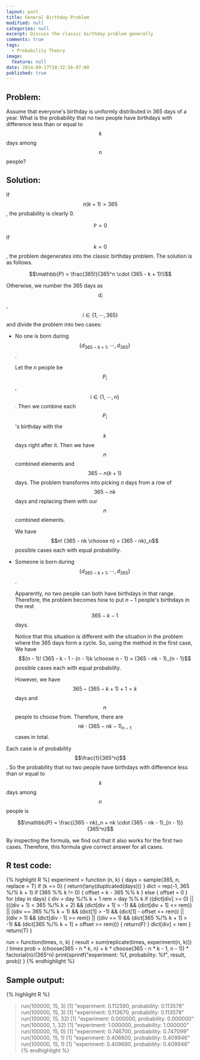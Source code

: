 ```yaml
---
layout: post
title: General Birthday Problem
modified: null
categories: null
excerpt: Discuss the classic birthday problem generally
comments: true
tags:
  - Probability Theory
image:
  feature: null
date: 2014-09-17T10:32:56-07:00
published: true
---
```


## Problem:

Assume that everyone's birthday is uniformly distributed in 365 days of a year. What is the probability that no two people have birthdays with difference less than or equal to $$k$$ days among $$n$$ people?

## Solution:

If $$n(k + 1) > 365$$, the probability is clearly 0.

$$\mathbb{P} = 0$$

If $$k = 0$$, the problem degenerates into the classic birthday problem. The solution is as follows.

$$\mathbb{P} = \frac{365!}{365^n \cdot (365 - k + 1)!}$$

Otherwise, we number the 365 days as $$d_i$$, $$i \in \{1, \cdots, 365\}$$ and divide the problem into two cases:

+ No one is born during $$\{d_{365-k+1}, \cdots, d_{365}\}$$.

    Let the $n$ people be $$P_i$$, $$i \in \{1, \cdots, n\}$$. Then we combine each $$P_i$$'s  birthday with the $$k$$ days right after it. Then we have $$n$$ combined elements and $$365 - n(k + 1)$$ days. The problem transforms into picking $n$ days from a row of $$365 - nk$$ days and replacing them with our $$n$$ combined elements.

    We have $$n! {365 - nk \choose n} = (365 - nk)_n$$ possible cases each with equal probability.

+ Someone is born during $$\{d_{365 - k + 1}, \cdots, d_{365}\}$$.

    Apparently, no two people can both have birthdays in that range. Therefore, the problem becomes how to put $n - 1$ people's birthdays in the rest $$365 - k - 1$$ days.

    Notice that this situation is different with the situation in the problem where the 365 days form a cycle. So, using the method in the first case, We have $$(n - 1)! {365 - k - 1 - (n - 1)k \choose n - 1} = (365 - nk - 1)_{n - 1}$$ possible cases each with equal probability.

    However, we have $$365 - (365 - k + 1) + 1 = k$$ days and $$n$$ people to choose from. Therefore, there are $$nk \cdot (365 - nk - 1)_{n - 1}$$ cases in total.

Each case is of probability $$\frac{1}{365^n}$$. So the probability that no two people have birthdays with difference less than or equal to $$k$$ days among $$n$$ people is

$$\mathbb{P} = \frac{(365 - nk)_n + nk \cdot (365 - nk - 1)_{n - 1}}{365^n}$$

By inspecting the formula, we find out that it also works for the first two cases. Therefore, this formula give correct answer for all cases.


## R test code:

{% highlight R %}
experiment = function (n, k) {
    days = sample(365, n, replace = T)
    if (k == 0) {
        return(!any(duplicated(days)))
    }
    dict = rep(-1, 365 %/% k + 1)
    if (365 %% k != 0) {
        offset = k - 365 %% k
    } else {
        offset = 0
    }
    for (day in days) {
        div = day %/% k + 1
        rem = day %% k
        if ((dict[div] >= 0) ||
            (((div + 1) < 365 %/% k + 2) && (dict[div + 1] > -1) && (dict[div + 1] <= rem)) ||
            ((div == 365 %/% k + 1) && (dict[1] > -1) && (dict[1] - offset <= rem)) ||
            ((div > 1) && (dict[div - 1] >= rem)) ||
            ((div == 1) && (dict[365 %/% k + 1] > -1) && (dict[365 %/% k + 1] + offset >= rem))) {
            return(F)
        }
        dict[div] = rem
    }
    return(T)
}

run = function(times, n, k) {
    result = sum(replicate(times, experiment(n, k))) / times
    prob = (choose(365 - n * k, n) + k * choose(365 - n * k - 1, n - 1)) * factorial(n)/(365^n)
    print(sprintf("experiment: %f, probability: %f", result, prob))
}
{% endhighlight %}

## Sample output:

{% highlight R %}
> run(100000, 15, 3)
[1] "experiment: 0.112590, probability: 0.113578"
> run(100000, 15, 3)
[1] "experiment: 0.113670, probability: 0.113578"
> run(100000, 15, 32)
[1] "experiment: 0.000000, probability: 0.000000"
> run(100000, 1, 32)
[1] "experiment: 1.000000, probability: 1.000000"
> run(100000, 15, 0)
[1] "experiment: 0.746700, probability: 0.747099"
> run(100000, 15, 1)
[1] "experiment: 0.406600, probability: 0.409946"
> run(100000, 15, 1)
[1] "experiment: 0.409680, probability: 0.409946"
{% endhighlight %}